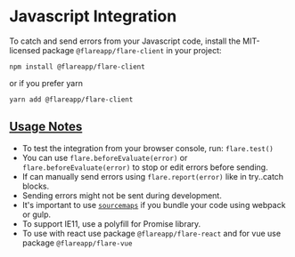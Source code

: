 # Javascript Integration

To catch and send errors from your Javascript code, install the MIT-licensed package `@flareapp/flare-client` in your project:

    npm install @flareapp/flare-client

or if you prefer yarn

    yarn add @flareapp/flare-client


## [Usage Notes](#usage-notes)
- To test the integration from your browser console, run: `flare.test()`
- You can use `flare.beforeEvaluate(error)` or `flare.beforeEvaluate(error)` to stop or edit errors before sending. 
- If can manually send errors using `flare.report(error)` like in try..catch blocks.
- Sending errors might not be sent during development.
- It's important to use [`sourcemaps`](https://www.npmjs.com/package/@flareapp/flare-webpack-plugin-sourcemap) if you bundle your code using webpack or gulp.
- To support IE11, use a polyfill for Promise library.
- To use with react use package `@flareapp/flare-react` and for vue use package `@flareapp/flare-vue`